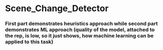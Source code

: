 # Scene_Change_Detector
### First part demonstrates heuristics approach while second part demonstrates ML approach (quality of the model, attached to the rep, is low, so it just shows, how machine learning can be applied to this task)
